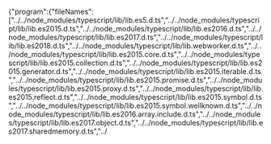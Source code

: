 {"program":{"fileNames":["../../node_modules/typescript/lib/lib.es5.d.ts","../../node_modules/typescript/lib/lib.es2015.d.ts","../../node_modules/typescript/lib/lib.es2016.d.ts","../../node_modules/typescript/lib/lib.es2017.d.ts","../../node_modules/typescript/lib/lib.es2018.d.ts","../../node_modules/typescript/lib/lib.webworker.d.ts","../../node_modules/typescript/lib/lib.es2015.core.d.ts","../../node_modules/typescript/lib/lib.es2015.collection.d.ts","../../node_modules/typescript/lib/lib.es2015.generator.d.ts","../../node_modules/typescript/lib/lib.es2015.iterable.d.ts","../../node_modules/typescript/lib/lib.es2015.promise.d.ts","../../node_modules/typescript/lib/lib.es2015.proxy.d.ts","../../node_modules/typescript/lib/lib.es2015.reflect.d.ts","../../node_modules/typescript/lib/lib.es2015.symbol.d.ts","../../node_modules/typescript/lib/lib.es2015.symbol.wellknown.d.ts","../../node_modules/typescript/lib/lib.es2016.array.include.d.ts","../../node_modules/typescript/lib/lib.es2017.object.d.ts","../../node_modules/typescript/lib/lib.es2017.sharedmemory.d.ts","../